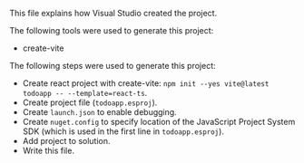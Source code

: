 This file explains how Visual Studio created the project.

The following tools were used to generate this project:
- create-vite

The following steps were used to generate this project:
- Create react project with create-vite: `npm init --yes vite@latest todoapp -- --template=react-ts`.
- Create project file (`todoapp.esproj`).
- Create `launch.json` to enable debugging.
- Create `nuget.config` to specify location of the JavaScript Project System SDK (which is used in the first line in `todoapp.esproj`).
- Add project to solution.
- Write this file.
